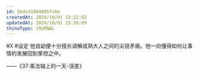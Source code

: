 ```yaml
---
id: 56dc41904805fcbe
createdAt: 2024/10/01 15:22:02
updatedAt: 2024/10/01 15:26:09
thinoType: JOURNAL
---
```

#X #设定 他自幼便十分擅长调解成熟大人之间的尖锐矛盾。他一向懂得如何让事情的发展回到掌控之中。

——《37·乘法轴上的一天-误差》